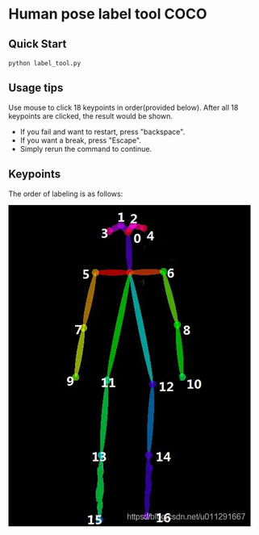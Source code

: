 # Human pose label tool COCO
## Quick Start
```
python label_tool.py
```
## Usage tips
Use mouse to click 18 keypoints in order(provided below). After all 18 keypoints are clicked, the result would be shown.
* If you fail and want to restart, press "backspace".  
* If you want a break, press "Escape".
* Simply rerun the command to continue.

## Keypoints
The order of labeling is as follows:

![image](coco_example.jpg)